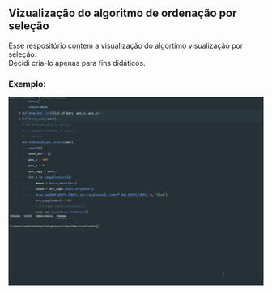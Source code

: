 ## Vizualização do algoritmo de ordenação por seleção
Esse respositório contem a visualização do algortimo visualização por seleção.  
Decidi cria-lo apenas para fins didáticos.  
### Exemplo:  
![](ordenacao-selecao.gif)  